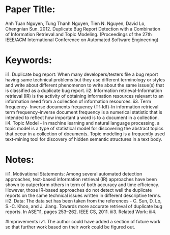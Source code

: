 # Paper Title:
Anh Tuan Nguyen, Tung Thanh Nguyen, Tien N. Nguyen, David Lo, Chengnian Sun. 2012. Duplicate Bug Report Detection with a Combination of Information Retrieval and Topic Modeling. (Proceedings of the 27th IEEE/ACM International Conference on Automated Software Engineering)

# Keywords:
ii1. Duplicate bug report: When many developers/testers file a bug report having same technical problems but they use different terminology or styles and write about different phenomenon to write about the same issue(s) that is classified as a duplicate bug report.
ii2. Information retrieval-Information retrieval (IR) is the activity of obtaining information resources relevant to an information need from a collection of information resources.
ii3. Term frequency- Inverse documents frequency (Tf-Idf)-In information retrieval term frequency–inverse document frequency is a numerical statistic that is intended to reflect how important a word is to a document in a collection.
ii4. Topic Model - In machine learning and natural language processing, a topic model is a type of statistical model for discovering the abstract topics that occur in a collection of documents. Topic modeling is a frequently used text-mining tool for discovery of hidden semantic structures in a text body.

# Notes:
iii1. Motivational Statements: Among several automated detection approaches, text-based information retrieval (IR) approaches have been shown to outperform others in term of both accuracy and time efficiency. However, those IR-based approaches do not detect well the duplicate reports on the same technical issues written in different descriptive terms.
iii2. Data: The data set has been taken from the references - C. Sun, D. Lo, S.-C. Khoo, and J. Jiang. Towards more accurate retrieval of duplicate bug reports. In ASE’11, pages 253–262. IEEE CS, 2011.
iii3. Related Work: 
iii4. 

#Improvements
iv1. The author could have added a section of future work so that further work based on their work could be figured out.
